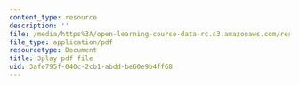 ```yaml
---
content_type: resource
description: ''
file: /media/https%3A/open-learning-course-data-rc.s3.amazonaws.com/res-6-012-introduction-to-probability-spring-2018/3afe795f040c2cb1abddbe60e9b4ff68_qOQxeYGOIag.pdf
file_type: application/pdf
resourcetype: Document
title: 3play pdf file
uid: 3afe795f-040c-2cb1-abdd-be60e9b4ff68
---
```

